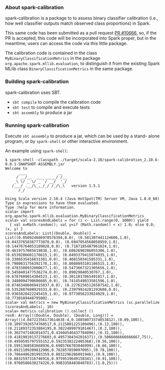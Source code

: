 ### About spark-calibration
spark-calibration is a package to to assess binary classifier
calibration (i.e., how well classifier outputs match observed class
proportions) in Spark.

This same code has been submitted as a pull request
[PR #10666](https://github.com/apache/spark/pull/10666), so, if the PR
is accepted, this code will be incorporated into Spark proper,
but in the meantime, users can access the code via this little package.

The calibration code is contained in the class `MyBinaryClassificationMetrics`
in the package `org.apache.spark.mllib.evaluation`, to distinguish it from
the existing Spark MLlib class `BinaryClassificationMetrics` in the same package.

### Building spark-calibration

spark-calibration uses SBT.

- `sbt compile` to compile the calibration code
- `sbt test` to compile and execute tests
- `sbt assembly` to produce a jar

### Running spark-calibration

Execute `sbt assembly` to produce a jar, which can be used by a stand-
alone program, or by `spark-shell` or other interactive environment.

An example using `spark-shell`:

```
$ spark-shell -classpath ./target/scala-2.10/spark-calibration_2.10.6-0.0.1-SNAPSHOT-ASSEMBLY.jar
Welcome to
      ____              __
     / __/__  ___ _____/ /__
    _\ \/ _ \/ _ `/ __/  '_/
   /___/ .__/\_,_/_/ /_/\_\   version 1.5.1
      /_/

Using Scala version 2.10.4 (Java HotSpot(TM) Server VM, Java 1.8.0_60)
Type in expressions to have them evaluated.
Type :help for more information.
scala> import org.apache.spark.mllib.evaluation.MyBinaryClassificationMetrics
scala> val scoresAndLabels = for (i <- List.range(0, 1000)) yield
  { val x=Math.random(); val y=if (Math.random() < x) 1.0; else 0.0; (x, y) }
scoresAndLabels: List[(Double, Double)] = List((0.050924686970576394,0.0), (0.581307441124606,1.0),
(0.04337658367773878,0.0), (0.6947054568058959,1.0), (0.14476764053189028,0.0), (0.7187185487961024,1.0),
(0.4619757085619838,1.0), (0.6862690206055306,1.0), (0.6539286601176615,1.0), (0.8493379415074935,1.0),
(0.3386535416831381,0.0), (0.468150341585331,1.0), (0.7980831756392178,1.0), (0.8660893101186515,1.0),
(0.4783308932000677,1.0), (0.5473667321305656,1.0), (0.5458401477536274,0.0), (0.89029840530767,1.0),
(0.6787609014304523,1.0), (0.3011017865491017,1.0), (0.3480994790606605,0.0), (0.7414549833501596,1.0),
(0.07463486069415037,0.0), (0.22762565126587542,1.0), (0.5352887688929333,0.0), (0.23979924281293608,0.0),
(0.9365828422245419,1.0), (0.9773056233024029,1.0), (0.7730109448795002...
scala> val metrics = new MyBinaryClassificationMetrics (sc.parallelize (scoresAndLabels), 10)
scala> metrics.calibration ().collect ()
res0: Array[((Double, Double), (Double, Long))] = Array(((4.0472235617361463E-4,0.10858073374053812),(0.09,100)),
((0.10973926574760517,0.2115801225109496),(0.13,100)), ((0.21189372353884195,0.3022489979101467),(0.2,100)),
((0.3027471482014371,0.41604546437784096),(0.31,100)), ((0.41819810137276603,0.4957384342016371),(0.5066666666666667,75)),
((0.4959595797555152,0.5923538222485368),(0.56,100)), ((0.5951368583668936,0.6905766703046999),(0.66,100)),
((0.6921109209812906,0.782857859097095),(0.78,100)), ((0.7864486201993359,0.8832296286091946),(0.9,100)),
((0.8832597316746916,0.9759519649158341),(0.91,100)), ((0.9760586638274226,0.9983358483048783),(1.0,25)))
```

